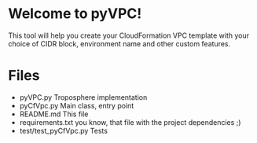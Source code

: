 # Welcome to pyVPC!

This tool will help you create your CloudFormation VPC template with your choice of CIDR block, environment name and other custom features.


# Files

- pyVPC.py 					Troposphere implementation
- pyCfVpc.py				Main class, entry point
- README.md					This file
- requirements.txt			you know, that file with the project dependencies ;)
- test/test_pyCfVpc.py		Tests